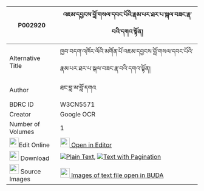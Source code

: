 |P002920|འཇམ་དབྱངས་བློ་གསལ་དབང་པོའི་རྣམ་པར་ཐར་པ་སྐལ་བཟང་རྣ་བའི་དགའ་སྟོན། 
| --- | --- 
|Alternative Title |ཁྱབ་བདག་འཁོར་ལོའི་མགོན་པོ་འཇམ་དབྱངས་བློ་གསལ་དབང་པོའི་རྣམ་པར་ཐར་པ་སྐལ་བཟང་རྣ་བའི་དགའ་སྟོན།
|Author| ཐང་བླ་མ་བློ་དགའ
|BDRC ID | W3CN5571
|Creator | Google OCR
|Number of Volumes| 1
|<img width="25" src="https://img.icons8.com/color/25/000000/edit-property.png">Edit Online| [<img width="25" src="https://avatars.githubusercontent.com/u/45091458?s=200&v=4"> Open in Editor](http://editor.openpecha.org/P002920)
|<img width="25" src="https://img.icons8.com/fluent/48/000000/download-2.png"/>  Download | [![](https://img.icons8.com/color/20/000000/txt.png)Plain Text](https://github.com/Openpecha/P002920/releases/download/v1/jamyang_losal_wangpo_i_nampa_r_plain_P002920.zip), [![](https://img.icons8.com/color/20/000000/txt.png)Text with Pagination](https://github.com/Openpecha/P002920/releases/download/v1/jamyang_losal_wangpo_i_nampa_r_pages_P002920.zip)
|<img width="25" src="https://img.icons8.com/plasticine/100/000000/pictures-folder.png"/>  Source Images | [<img width="25" src="https://library.bdrc.io/icons/BUDA-small.svg"> Images of text file open in BUDA](https://library.bdrc.io/show/bdr:W3CN5571)
